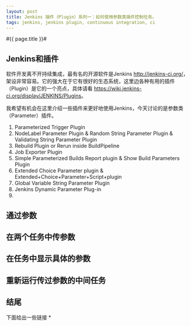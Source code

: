 ```yaml
---
layout: post
title: Jenkins 插件（Plugin）系列一：如何使用参数类插件控制任务。
tags: jenkins, jenkins plugin, continuous integration, ci
---
```

#{{ page.title }}#
## Jenkins和插件 ##

软件开发离不开持续集成，最有名的开源软件是Jenkins <http://jenkins-ci.org/>，架设非常容易。它的强大在于它有很好的生态系统，这里边各种有用的插件（Plugin）是它的一个亮点，具体请看 <https://wiki.jenkins-ci.org/display/JENKINS/Plugins>。

我希望有机会在这里介绍一些插件来更好地使用Jenkins，今天讨论的是参数类（Parameter）插件。

1. Parameterized Trigger Plugin 
2. NodeLabel Parameter Plugin & Random String Parameter Plugin  &   Validating String Parameter Plugin 
3. Rebuild Plugin or Rerun inside BuildPipeline
4. Job Exporter Plugin
5.  Simple Parameterized Builds Report plugin & Show Build Parameters Plugin
6. Extended Choice Parameter plugin & Extended+Choice+Parameter+Script+plugin 
7. Global Variable String Parameter Plugin 
8. Jenkins Dynamic Parameter Plug-in
9. 

## 通过参数 ##



## 在两个任务中传参数 ##

## 在任务中显示具体的参数 ##

## 重新运行传过参数的中间任务 ##


## 结尾 ##

下面给出一些链接
 * 
    
 
 